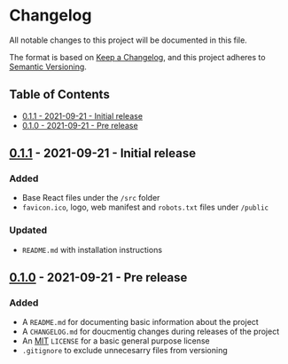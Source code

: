 # Changelog

All notable changes to this project will be documented in this file.

The format is based on [Keep a Changelog](https://keepachangelog.com/en/1.0.0/),
and this project adheres to [Semantic Versioning](https://semver.org/spec/v2.0.0.html).

## Table of Contents

- [0.1.1 - 2021-09-21 - Initial release](#011---2021-09-21---initial-release)
- [0.1.0 - 2021-09-21 - Pre release](#010---2021-09-21---pre-release)

## [0.1.1] - 2021-09-21 - Initial release

### Added

- Base React files under the `/src` folder
- `favicon.ico`, logo, web manifest and `robots.txt` files under `/public`

### Updated

- `README.md` with installation instructions

## [0.1.0] - 2021-09-21 - Pre release

### Added

- A `README.md` for documenting basic information about the project
- A `CHANGELOG.md` for doucmentig changes during releases of the project
- An [MIT](https://opensource.org/licenses/MIT) `LICENSE` for a basic general purpose license
- `.gitignore` to exclude unnecesarry files from versioning

[0.1.1]: https://github.com/gaborkristof/react-memory
[0.1.0]: https://github.com/gaborkristof/react-memory
